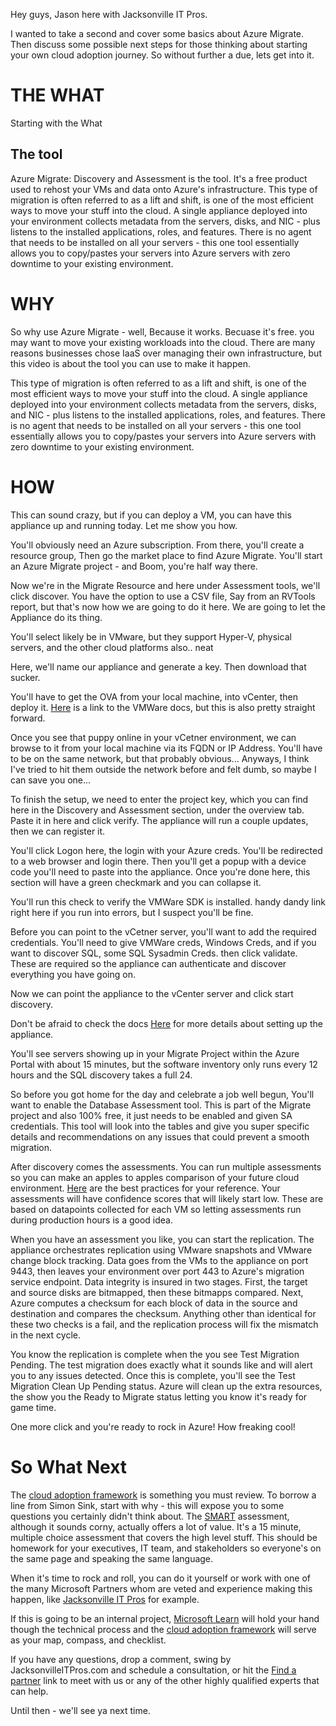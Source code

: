 Hey guys, Jason here with Jacksonville IT Pros.

I wanted to take a second and cover some basics about Azure Migrate. Then discuss some possible next steps for those thinking about starting your own cloud adoption journey. 
So without further a due, lets get into it. 

# THE WHAT
Starting with the What
 ## The tool 
  Azure Migrate: Discovery and Assessment is the tool. It's a free product used to rehost your VMs and data onto Azure's infrastructure. This type of migration is often referred to as a lift and shift, is one of the most efficient ways to move your stuff into the cloud. A single appliance deployed into your environment collects metadata from the servers, disks, and NIC - plus listens to the installed applications, roles, and features. There is no agent that needs to be installed on all your servers - this one tool essentially allows you to copy/pastes your servers into Azure servers with zero downtime to your existing environment. 

# WHY
 So why use Azure Migrate - 
 well, 
 Because it works.
 Becuase it's free.
 you may want to move your existing workloads into the cloud. There are many reasons businesses chose IaaS over managing their own infrastructure, but this video is about the tool you can use to make it happen. 

 This type of migration is often referred to as a lift and shift, is one of the most efficient ways to move your stuff into the cloud. A single appliance deployed into your environment collects metadata from the servers, disks, and NIC - plus listens to the installed applications, roles, and features. There is no agent that needs to be installed on all your servers - this one tool essentially allows you to copy/pastes your servers into Azure servers with zero downtime to your existing environment. 

  
# HOW
 This can sound crazy, but if you can deploy a VM, you can have this appliance up and running today. Let me show you how. 

 You'll obviously need an Azure subscription. 
 From there, you'll create a resource group, 
 Then go the market place to find Azure Migrate.
 You'll start an Azure Migrate project - and Boom, you're half way there. 

 Now we're in the Migrate Resource and here under Assessment tools, we'll click discover.
 You have the option to use a CSV file, Say from an RVTools report, but that's now how we are going to do it here. We are going to let the Appliance do its thing.

 You'll select likely be in VMware, but they support Hyper-V, physical servers, and the other cloud platforms also.. neat

 Here, we'll name our appliance and generate a key.
 Then download that sucker. 

You'll have to get the OVA from your local machine, into vCenter, then deploy it. [Here](https://docs.vmware.com/en/VMware-vSphere/7.0/com.vmware.vsphere.vm_admin.doc/GUID-17BEDA21-43F6-41F4-8FB2-E01D275FE9B4.html) is a link to the VMWare docs, but this is also pretty straight forward. 

Once you see that puppy online in your vCetner environment, we can browse to it from your local machine via its FQDN or IP Address. You'll have to be on the same network, but that probably obvious... Anyways, I think I've tried to hit them outside the network before and felt dumb, so maybe I can save you one...

To finish the setup, we need to enter the project key, which you can find here in the Discovery and Assessment section, under the overview tab. Paste it in here and click verify. The appliance will run a couple updates, then we can register it. 

You'll click Logon here, the login with your Azure creds. You'll be redirected to a web browser and login there. Then you'll get a popup with a device code you'll need to paste into the appliance. 
Once you're done here, this section will have a green checkmark and you can collapse it. 

You'll run this check to verify the VMWare SDK is installed. handy dandy link right here if you run into errors, but I suspect you'll be fine. 

Before you can point to the vCetner server, you'll want to add the required credentials. 
You'll need to give VMWare creds, Windows Creds, and if you want to discover SQL, some SQL Sysadmin Creds. then click validate.  These are required so the appliance can authenticate and discover everything you have going on.

Now we can point the appliance to the vCenter server and click start discovery. 

 Don't be afraid to check the docs [Here](https://learn.microsoft.com/en-us/azure/migrate/how-to-set-up-appliance-vmware) for more details about setting up the appliance.

 
 You'll see servers showing up in your Migrate Project within the Azure Portal with about 15 minutes, but the software inventory only runs every 12 hours and the SQL discovery takes a full 24. 
 
 So before you got home for the day and celebrate a job well begun, You'll want to enable the Database Assessment tool. This is part of the Migrate project and also 100% free, it just needs to be enabled and given SA credentials. This tool will look into the tables and give you super specific details and recommendations on any issues that could prevent a smooth migration. 

 After discovery comes the assessments. You can run multiple assessments so you can make an apples to apples comparison of your future cloud environment. [Here](https://learn.microsoft.com/en-us/azure/migrate/best-practices-assessment) are the best practices for your reference.  Your assessments will have confidence scores that will likely start low. These are based on datapoints collected for each VM so letting assessments run during production hours is a good idea.

 When you have an assessment you like, you can start the replication. The appliance orchestrates replication using VMware snapshots and VMware change block tracking. Data goes from the VMs to the appliance on port 9443, then leaves your environment over port 443 to Azure's migration service endpoint. Data integrity is insured in two stages. First, the target and source disks are bitmapped, then these bitmapps compared. Next, Azure computes a checksum for each block of data in the source and destination and compares the checksum. Anything other than identical for these two checks is a fail, and the replication process will fix the mismatch in the next cycle. 

 You know the replication is complete when the you see Test Migration Pending. The test migration does exactly what it sounds like and will alert you to any issues detected. Once this is complete, you'll see the Test Migration Clean Up Pending status. Azure will clean up the extra resources, the show you the Ready to Migrate status letting you know it's ready for game time. 

 One more click and you're ready to rock in Azure! How freaking cool! 

# So What Next
 The [cloud adoption framework](https://learn.microsoft.com/en-us/azure/cloud-adoption-framework/overview) is something you must review. To borrow a line from Simon Sink, start with why - this will expose you to some questions you certainly didn't think about. The [SMART](https://learn.microsoft.com/en-us/assessments/Strategic-Migration-Assessment/) assessment, although it sounds corny, actually offers a lot of value. It's a 15 minute, multiple choice assessment that covers the high level stuff. This should be homework for your executives, IT team, and stakeholders so everyone's on the same page and speaking the same language.
 
 When it's time to rock and roll, you can do it yourself or work with one of the many Microsoft Partners whom are veted and experience making this happen, like [Jacksonville IT Pros](https://jacksonvilleitpros.com/) for example. 

 If this is going to be an internal project, [Microsoft Learn](https://learn.microsoft.com/en-us/training/paths/m365-azure-migrate-virtual-machine/?source=recommendations) will hold your hand though the technical process and the [cloud adoption framework](https://learn.microsoft.com/en-us/azure/cloud-adoption-framework/overview) will serve as your map, compass, and checklist. 

 If you have any questions, drop a comment, swing by JacksonvilleITPros.com and schedule a consultation, or hit the [Find a partner](https://azure.microsoft.com/en-us/partners) link to meet with us or any of the other highly qualified experts that can help. 

 Until then - we'll see ya next time. 

